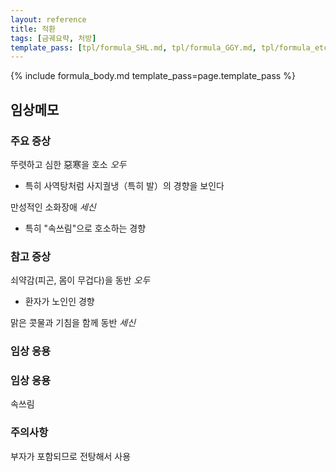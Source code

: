 ```yaml
---
layout: reference
title: 적환
tags: [금궤요략, 처방]
template_pass: [tpl/formula_SHL.md, tpl/formula_GGY.md, tpl/formula_etc.md]
---
```


{% include formula_body.md template_pass=page.template_pass %}


## 임상메모


### 주요 증상

뚜렷하고 심한 惡寒을 호소 _오두_
* 특히 사역탕처럼 사지궐냉（특히 발）의 경향을 보인다

만성적인 소화장애 _세신_
* 특히 "속쓰림"으로 호소하는 경향

### 참고 증상

쇠약감(피곤, 몸이 무겁다)을 동반 _오두_
* 환자가 노인인 경향

맑은 콧물과 기침을 함께 동반 _세신_

### 임상 응용



### 임상 응용

속쓰림


### 주의사항

부자가 포함되므로 전탕해서 사용
